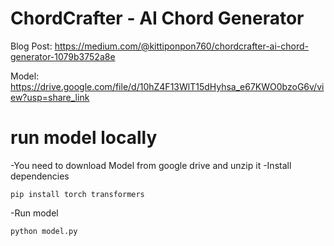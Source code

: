 # ChordCrafter - AI Chord Generator
Blog Post: https://medium.com/@kittiponpon760/chordcrafter-ai-chord-generator-1079b3752a8e

Model: https://drive.google.com/file/d/10hZ4F13WlT15dHyhsa_e67KWO0bzoG6v/view?usp=share_link
# run model locally
-You need to download Model from google drive and unzip it
-Install dependencies
```
pip install torch transformers 
```
-Run model
```
python model.py
```
